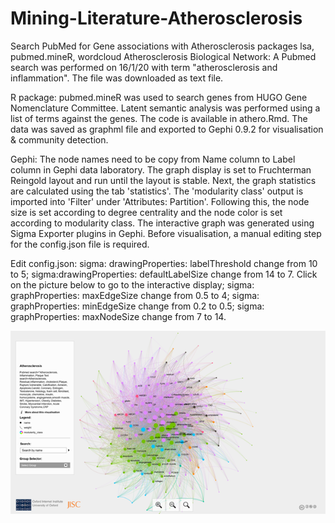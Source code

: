# Mining-Literature-Atherosclerosis
Search PubMed for Gene associations with Atherosclerosis
packages lsa, pubmed.mineR, wordcloud
Atherosclerosis Biological Network: A Pubmed search was performed on 16/1/20 with term "atherosclerosis and inflammation". The file was downloaded as text file.  

R package: pubmed.mineR was used to search genes from HUGO Gene Nomenclature Committee. Latent semantic analysis was performed using a list of terms against the genes. The code is available in athero.Rmd. The data was saved as graphml file and exported to Gephi 0.9.2 for visualisation & community detection. 

Gephi: The node names need to be copy from Name column to Label column in Gephi data laboratory. The graph display is set to Fruchterman Reingold layout and run until the layout is stable. Next, the graph statistics are calculated using the tab 'statistics'. The 'modularity class' output is imported into 'Filter' under 'Attributes: Partition'. Following this, the node size is set according to degree centrality and the node color is set according to modularity class. The interactive graph was generated using  Sigma Exporter plugins in Gephi. Before visualisation, a manual editing step for the config.json file is required. 

Edit config.json: sigma: drawingProperties: labelThreshold change from 10 to 5; sigma:drawingProperties: defaultLabelSize change from 14 to 7. Click on the picture below to go to the interactive display; sigma: graphProperties: maxEdgeSize change from 0.5 to 4;  sigma: graphProperties: minEdgeSize change from 0.2 to 0.5; sigma: graphProperties: maxNodeSize change from 7 to 14.

[![here](./athero_community.png)](https://gntem2.github.io/Mining-Literature-Atherosclerosis/)


